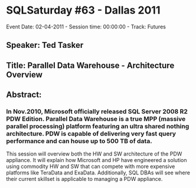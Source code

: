 # SQLSaturday #63 - Dallas 2011
Event Date: 02-04-2011 - Session time: 00:00:00 - Track: Futures
## Speaker: Ted Tasker
## Title: Parallel Data Warehouse - Architecture Overview
## Abstract:
### In Nov.2010, Microsoft officially released SQL Server 2008 R2 PDW Edition. Parallel Data Warehouse is a true MPP (massive parallel processing) platform featuring an ultra shared nothing architecture.  PDW is capable of delivering very fast query performance and can house up to 500 TB of data.
This session will overview both the HW and SW architecture of the PDW appliance.  It will explain how Microsoft and HP have engineered a solution using commodity HW and SW that can compete with more expensive platforms like TeraData and ExaData.  Additionally, SQL DBAs will see where their current skillset is applicable to managing a PDW appliance.
